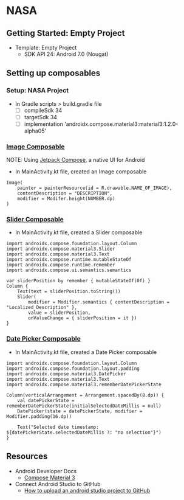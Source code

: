 # NASA

## Getting Started: Empty Project
- Template: Empty Project
  - SDK API 24: Android 7.0 (Nougat)   

## Setting up composables
### Setup: NASA Project
- In Gradle scripts > build.gradle file
  - [ ] compileSdk 34
  - [ ] targetSdk 34
  - [ ] implementation 'androidx.compose.material3:material3:1.2.0-alpha05'
 
### [Image Composable](https://developer.android.com/jetpack/compose/graphics/images/loading)
NOTE: Using [Jetpack Compose](https://developer.android.com/jetpack/compose?gclid=Cj0KCQjwuNemBhCBARIsADp74QTy5DaYxDtw1fLXnJ_LBZvGVHZ5me7UEDyMn60p5OLibsR28pnf-LAaAvG2EALw_wcB&gclsrc=aw.ds), a native UI for Android
- In MainActivity.kt file, created an Image composable
```
Image(
    painter = painterResource(id = R.drawable.NAME_OF_IMAGE),
    contentDescription = "DESCRIPTION",
    modifier = Modifer.height(NUMBER.dp)
)
```
### [Slider Composable](https://developer.android.com/reference/kotlin/androidx/compose/material3/package-summary#Slider(androidx.compose.material3.SliderState,androidx.compose.ui.Modifier,kotlin.Boolean,androidx.compose.material3.SliderColors,androidx.compose.foundation.interaction.MutableInteractionSource,kotlin.Function1,kotlin.Function1))
- In MainActivity.kt file, created a Slider composable
```
import androidx.compose.foundation.layout.Column
import androidx.compose.material3.Slider
import androidx.compose.material3.Text
import androidx.compose.runtime.mutableStateOf
import androidx.compose.runtime.remember
import androidx.compose.ui.semantics.semantics

var sliderPosition by remember { mutableStateOf(0f) }
Column {
    Text(text = sliderPosition.toString())
    Slider(
        modifier = Modifier.semantics { contentDescription = "Localized Description" },
        value = sliderPosition,
        onValueChange = { sliderPosition = it })
}
```

### [Date Picker Composable](https://developer.android.com/reference/kotlin/androidx/compose/material3/package-summary)
- In MainActivity.kt file, created a Date Picker composable
```
import androidx.compose.foundation.layout.Column
import androidx.compose.foundation.layout.padding
import androidx.compose.material3.DatePicker
import androidx.compose.material3.Text
import androidx.compose.material3.rememberDatePickerState

Column(verticalArrangement = Arrangement.spacedBy(8.dp)) {
    val datePickerState = rememberDatePickerState(initialSelectedDateMillis = null)
    DatePicker(state = datePickerState, modifier = Modifier.padding(16.dp))

    Text("Selected date timestamp: ${datePickerState.selectedDateMillis ?: "no selection"}")
}
```

## Resources
- Android Developer Docs
  - [Compose Material 3](https://developer.android.com/jetpack/androidx/releases/compose-material3)
- Connect Android Studio to GitHub
  - [How to upload an android studio project to GitHub](https://www.youtube.com/watch?v=GhfJTOu3_SE)
